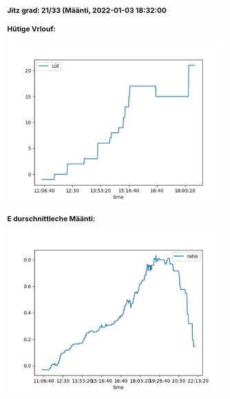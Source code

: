 ### Jitz grad: 21/33 (Määnti, 2022-01-03 18:32:00

### Hütige Vrlouf:
![Graph](Today.png)

### E durschnittleche Määnti:
![Graph](Määnti.png)
